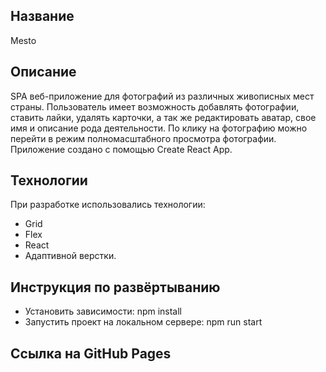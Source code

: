 ## Название

Mesto

## Описание

SPA веб-приложение для фотографий из различных живописных мест страны. Пользователь имеет возможность добавлять фотографии, ставить лайки, удалять карточки, а так же редактировать аватар, свое имя и описание рода деятельности. По клику на фотографию можно перейти в режим полномасштабного просмотра фотографии. Приложение создано с помощью Create React App.

## Технологии

При разработке использовались технологии:
- Grid
- Flex
- React
- Адаптивной верстки.

## Инструкция по развёртыванию

- Установить зависимости: npm install
- Запустить проект на локальном сервере: npm run start


## Ссылка на GitHub Pages









